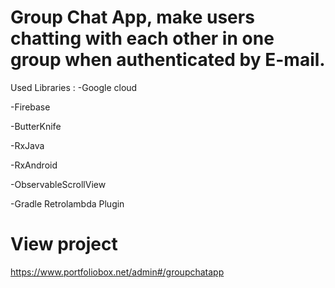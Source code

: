 # Group Chat App, make users chatting with each other in one group when authenticated by E-mail. 


Used Libraries :
-Google cloud

-Firebase

-ButterKnife

-RxJava

-RxAndroid

-ObservableScrollView

-Gradle Retrolambda Plugin

# View project
https://www.portfoliobox.net/admin#/groupchatapp
